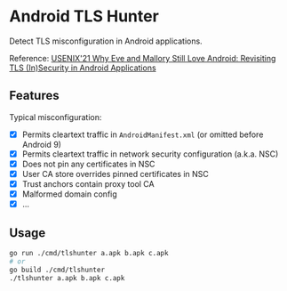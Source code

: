 # Android TLS Hunter

Detect TLS misconfiguration in Android applications.

Reference: [USENIX'21 Why Eve and Mallory Still Love Android: Revisiting TLS (In)Security in Android Applications](https://www.usenix.org/system/files/sec21-oltrogge.pdf)

## Features

Typical misconfiguration:

* [x] Permits cleartext traffic in `AndroidManifest.xml` (or omitted before Android 9)
* [x] Permits cleartext traffic in network security configuration (a.k.a. NSC)
* [x] Does not pin any certificates in NSC
* [x] User CA store overrides pinned certificates in NSC
* [x] Trust anchors contain proxy tool CA
* [x] Malformed domain config
* [x] ...

## Usage

```bash
go run ./cmd/tlshunter a.apk b.apk c.apk
# or
go build ./cmd/tlshunter
./tlshunter a.apk b.apk c.apk
```
